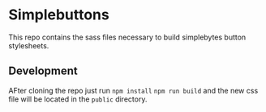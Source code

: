 # Simplebuttons

This repo contains the sass files necessary to build simplebytes button stylesheets.

## Development

AFter cloning the repo just run `npm install` `npm run build` and the new css file
will be located in the `public` directory.
